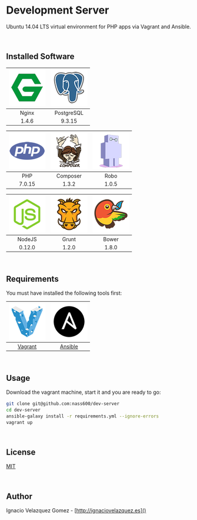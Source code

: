 # Development Server

Ubuntu 14.04 LTS virtual environment for PHP apps via Vagrant and Ansible.

<br>

## Installed Software

| ![](docs/img/nginx.png) | ![](docs/img/postgresql.png) |
|:-----------------------:|:----------------------------:|
| Nginx                   | PostgreSQL                   |
| 1.4.6                   | 9.3.15                       |

| ![](docs/img/php.png) | ![](docs/img/composer.png) | ![](docs/img/robo.png) |
|:---------------------:|:--------------------------:|:----------------------:|
| PHP                   | Composer                   | Robo                   |
| 7.0.15                | 1.3.2                      | 1.0.5                  |

| ![](docs/img/nodejs.png) | ![](docs/img/grunt.png) | ![](docs/img/bower.png) |
|:------------------------:|:-----------------------:|:-----------------------:|
| NodeJS                   | Grunt                   | Bower                   |
| 0.12.0                   | 1.2.0                   | 1.8.0                   |


<br>

## Requirements

You must have installed the following tools first:


| ![](docs/img/vagrant.png)             | ![](docs/img/ansible.png)              |
|:-------------------------------------:|:--------------------------------------:|
| [Vagrant](https://www.vagrantup.com/) | [Ansible](http://www.ansible.com/home) |

<br>

## Usage

Download the vagrant machine, start it and you are ready to go:

```bash
git clone git@github.com:nass600/dev-server
cd dev-server
ansible-galaxy install -r requirements.yml --ignore-errors
vagrant up
```

<br>

## License

[MIT](/src/master/LICENSE)

<br>

## Author

Ignacio Velazquez Gomez - [http://ignaciovelazquez.es]()
